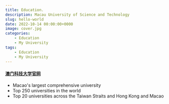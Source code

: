 ```yaml
---
title: Education.
description: Macau University of Science and Technology
slug: hello-world
date: 2022-10-14 00:00:00+0000
image: cover.jpg
categories:
    - Education
    - My University
tags:
    - Education
    - My University
---
```


#### [澳门科技大学官网](https://www.must.edu.mo/)

- Macao's largest comprehensive university
- Top 250 universities in the world
- Top 20 universities across the Taiwan Straits and Hong Kong and Macao
